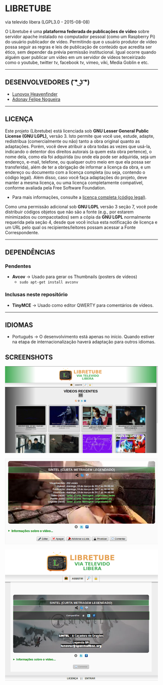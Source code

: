 # LIBRETUBE
via televido libera (LGPL3.0 - 2015-08-08)

O Libretube é uma **plataforma federada de publicações de vídeo** sobre servidor apache instalado no computador pessoal (como um Raspberry Pi) do usuário publicador de vídeo. Permitindo que o usuário produtor de vídeo possa seguir as regras e leis de publicação de conteúdo que acredita ser ético, sem depender da prévia permissão institucional. Igual ocorre quando alguém quer publicar um vídeo em um servidor de vídeos terceirizado como o youtube, twitter tv, facebook tv, vimeo, viki, Media Goblin e etc.

____

## DESENVOLVEDORES ( ͡° ͜ʖ ͡°)

* [Lunovox Heavenfinder](https://libreplanet.org/wiki/User:Lunovox)
* [Adonay Felipe Nogueira](https://libreplanet.org/wiki/User:Adfeno)

_____

## LICENÇA

Este projeto (Libretube) está licenciada sob **GNU Lesser General Public License (GNU LGPL),** versão 3. Isto permite que você use, estude, adapte, redistribua (comercialmente ou não) tanto a obra original quanto as adaptações. Porém, você deve atribuir a obra todas as vezes que usá-la, indicando o detentor dos direitos autorais (a quem esta obra pertence), o nome dela, como ela foi adquirida (ou onde ela pode ser adquirida, seja um endereço, e-mail, telefone, ou qualquer outro meio em que ela possa ser transferida), além de ter a obrigação de informar a licença da obra, e um endereço ou documento com a licença completa (ou seja, contendo o código legal). Além disso, caso você faça adaptações do projeto, deve manter a mesma licença, ou uma licença completamente compatível, conforme avaliada pela Free Software Foundation.

 * Para mais informações, consulte a [licença completa (código legal)](http://www.gnu.org/licenses/lgpl-3.0.html).

Como uma permissão adicional sob **GNU LGPL** versão 3 seção 7, você pode distribuir códigos objetos que não são a fonte (e.g., por estarem minimizados ou compacotados) sem a cópia da **GNU LGPL** normalmente requerida pela seção 4, desde que você inclua esta notificação de licença e um URL pelo qual os recipientes/leitores possam acessar a Fonte Correspondente. 

_____

## DEPENDÊNCIAS

### Pendentes
* **Avcov** → Usado para gerar os Thumbnails (posters de vídeos)
  * ````sudo apt-get install avconv````

### Inclusas neste repositório
 * **TinyMCE** → Usado como editor QWERTY para comentários de vídeos.

_____

## IDIOMAS
* Português → O desenvolvimento está apenas no início. Quando estiver na etapa de internacionalização haverá adaptação para outros idiomas.

## SCREENSHOTS

![](https://raw.githubusercontent.com/Lunovox/libretube/master/version_201702211459/imgs/screenshots/Captura%20de%20tela%20de%202017-03-25%2013h53m18s.png)

![](https://raw.githubusercontent.com/Lunovox/libretube/master/version_201702211459/imgs/screenshots/Captura%20de%20tela%20de%202017-03-25%2014h38m05s.png)

![](https://raw.githubusercontent.com/Lunovox/libretube/master/version_201702211459/imgs/screenshots/Captura%20de%20tela%20de%202017-03-25%2013h56m05s.png)
